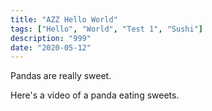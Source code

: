 ```yaml
---
title: "AZZ Hello World"
tags: ["Hello", "World", "Test 1", "Sushi"]
description: "999"
date: "2020-05-12"
---
```


Pandas are really sweet.

Here's a video of a panda eating sweets.
